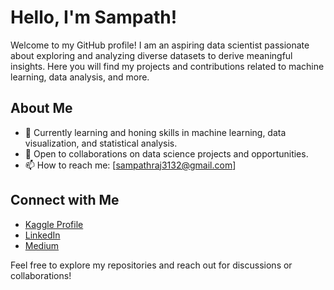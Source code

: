 # Hello, I'm Sampath!

Welcome to my GitHub profile! I am an aspiring data scientist passionate about exploring and analyzing diverse datasets to derive meaningful insights. Here you will find my projects and contributions related to machine learning, data analysis, and more.

## About Me

- 🌱 Currently learning and honing skills in machine learning, data visualization, and statistical analysis.
- 💼 Open to collaborations on data science projects and opportunities.
- 📫 How to reach me: [sampathraj3132@gmail.com]

## Connect with Me

- [Kaggle Profile](https://www.kaggle.com/sampathrajj)
- [LinkedIn](https://www.linkedin.com/in/sampath-raj-2515a21b0)
- [Medium](https://medium.com/@sampathrajj3)

Feel free to explore my repositories and reach out for discussions or collaborations!

